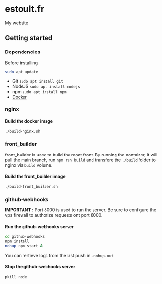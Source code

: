 # estoult.fr
My website

## Getting started
### Dependencies  
Before installing
```sh
sudo apt update
```

- Git `sudo apt install git`
- NodeJS `sudo apt install nodejs`
- npm `sudo apt install npm`
- [Docker](https://docs.docker.com/engine/install/ubuntu/)

### nginx
#### Build the docker image
```sh
./build-nginx.sh 
```

### front_builder
front_builder is used to build the react front. By running the container, it will pull the main branch, run `npm run build` and transfere the `./build` folder to nginx via `build` volume.

#### Build the front_builder image
```sh
./build-front_builder.sh 
```

### github-webhooks  
**IMPORTANT :** Port 8000 is used to run the server. Be sure to configure the vps firewall to authorize requests ont port 8000.

#### Run the github-webhooks server

```sh
cd github-webhooks
npm install 
nohup npm start &
```

You can rertieve logs from the last push in `.nohup.out `

#### Stop the github-webhooks server
```sh
pkill node
```